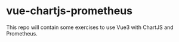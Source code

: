 # vue-chartjs-prometheus
This repo will contain some exercises to use Vue3 with ChartJS and Prometheus.
